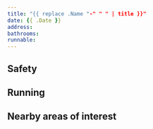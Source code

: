 ```yaml
---
title: "{{ replace .Name "-" " " | title }}"
date: {{ .Date }}
address: 
bathrooms: 
runnable: 
---
```


<h2>Safety</h2>

<h2>Running</h2>

<h2>Nearby areas of interest</h2>
